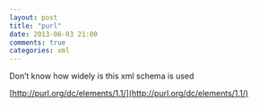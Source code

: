 ```yaml
---
layout: post
title: "purl"
date: 2013-06-03 21:00
comments: true
categories: xml
---
```


Don’t know how widely is this xml schema is used

[http://purl.org/dc/elements/1.1/](http://purl.org/dc/elements/1.1/)

